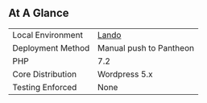 ## At A Glance
|   |   |
|---|---|
| Local Environment | <a href='https://github.com/lando/lando/releases'>Lando</a> |
| Deployment Method | Manual push to Pantheon |
| PHP | 7.2 |
| Core Distribution | Wordpress 5.x |
| Testing Enforced | None |
